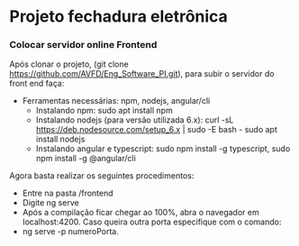 # Projeto fechadura eletrônica

### Colocar servidor online Frontend
Após clonar o projeto, (git clone https://github.com/AVFD/Eng_Software_PI.git), para subir o servidor do front end faça:

* Ferramentas necessárias: npm, nodejs, angular/cli
  + Instalando npm: sudo apt install npm
  + Instalando nodejs (para versão utilizada 6.x): curl -sL https://deb.nodesource.com/setup_6.x | sudo -E bash -
  sudo apt install nodejs
  + Instalando angular e typescript: sudo npm install -g typescript, sudo npm install -g @angular/cli
  
Agora basta realizar os seguintes procedimentos:

* Entre na pasta /frontend
* Digite ng serve
* Após a compilação ficar chegar ao 100%, abra o navegador em localhost:4200. Caso queira outra porta especifique com o comando:
* ng serve -p numeroPorta.

